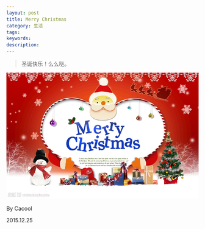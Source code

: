 ```yaml
---
layout: post
title: Merry Christmas
category: 生活
tags: 
keywords: 
description: 
---
```



>圣诞快乐！么么哒。

![](/public/img/MerryChristmas.jpg)

By Cacool

2015.12.25